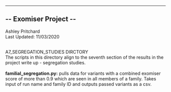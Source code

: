 ----------------------
-- Exomiser Project --
----------------------

Ashley Pritchard <br>
Last Updated: 11/03/2020 <br><br>

A7_SEGREGATION_STUDIES DIRCTORY<br>
The scripts in this directory align to the seventh section of the results in the project write up - segregation studies.<br><br>
<strong>familial_segregation.py:</strong> pulls data for variants with a combined exomiser score of more than 0.9 which are seen in all members of a family. Takes input of run name and family ID and outputs passed variants as a csv.
